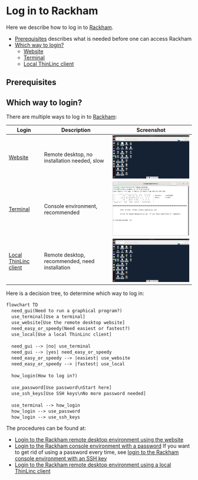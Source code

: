 # Log in to Rackham

Here we describe how to log in to [Rackham](../cluster_guides/rackham.md).

- [Prerequisites](rackham_usage_prerequisites.md) describes what is needed before one can access Rackham
- [Which way to login?](#which-way-to-login)
    - [Website](login_rackham_remote_desktop_website.md)
    - [Terminal](login_rackham_console_password.md)
    - [Local ThinLinc client](login_rackham_remote_desktop_local_thinlinc_client.md)

## Prerequisites

## Which way to login?

There are multiple ways to log in to [Rackham](../cluster_guides/rackham.md):

Login                |Description                                   |Screenshot
---------------------|----------------------------------------------|---------------------------------
[Website](login_rackham_remote_desktop_website.md)              |Remote desktop, no installation needed, slow  |![The Rackham remote desktop via the website](./img/rackham_remote_desktop_via_website_480_x_270.png)
[Terminal](login_rackham_console_password.md)             |Console environment, recommended              |![The Rackham console environment](./img/login_rackham_via_terminal_terminal_409_x_290.png)
[Local ThinLinc client](login_rackham_remote_desktop_local_thinlinc_client.md)|Remote desktop, recommended, need installation|![The Rackham remote desktop via the website](./img/rackham_remote_desktop_via_website_480_x_270.png)

Here is a decision tree, to determine which way to log in:

```mermaid
flowchart TD
  need_gui(Need to run a graphical program?)
  use_terminal[Use a terminal]
  use_website[Use the remote desktop website]
  need_easy_or_speedy(Need easiest or fastest?)
  use_local[Use a local ThinLinc client]

  need_gui --> |no| use_terminal
  need_gui --> |yes| need_easy_or_speedy
  need_easy_or_speedy --> |easiest| use_website
  need_easy_or_speedy --> |fastest| use_local

  how_login(How to log in?)

  use_password[Use password\nStart here]
  use_ssh_keys[Use SSH keys\nNo more password needed]

  use_terminal --> how_login
  how_login --> use_password
  how_login --> use_ssh_keys
```

The procedures can be found at:

- [Login to the Rackham remote desktop environment using the website](login_rackham_remote_desktop_website.md)
- [Login to the Rackham console environment with a password](login_rackham_console_password.md)
  If you want to get rid of using a password every time, see [login to the Rackham console environment with an SSH key](login_rackham_console_ssh_key.md)
- [Login to the Rackham remote desktop environment using a local ThinLinc client](login_rackham_remote_desktop_local_thinlinc_client.md)
